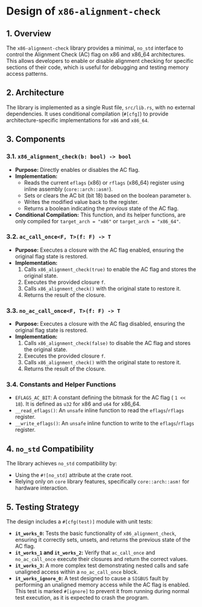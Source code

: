 # Design of `x86-alignment-check`

## 1. Overview

The `x86-alignment-check` library provides a minimal, `no_std` interface to control the Alignment Check (AC) flag on x86 and x86_64 architectures. This allows developers to enable or disable alignment checking for specific sections of their code, which is useful for debugging and testing memory access patterns.

## 2. Architecture

The library is implemented as a single Rust file, `src/lib.rs`, with no external dependencies. It uses conditional compilation (`#[cfg]`) to provide architecture-specific implementations for `x86` and `x86_64`.

## 3. Components

### 3.1. `x86_alignment_check(b: bool) -> bool`

*   **Purpose:** Directly enables or disables the AC flag.
*   **Implementation:**
    *   Reads the current `eflags` (x86) or `rflags` (x86_64) register using inline assembly (`core::arch::asm!`).
    *   Sets or clears the AC bit (bit 18) based on the boolean parameter `b`.
    *   Writes the modified value back to the register.
    *   Returns a boolean indicating the *previous* state of the AC flag.
*   **Conditional Compilation:** This function, and its helper functions, are only compiled for `target_arch = "x86"` or `target_arch = "x86_64"`.

### 3.2. `ac_call_once<F, T>(f: F) -> T`

*   **Purpose:** Executes a closure with the AC flag enabled, ensuring the original flag state is restored.
*   **Implementation:**
    1.  Calls `x86_alignment_check(true)` to enable the AC flag and stores the original state.
    2.  Executes the provided closure `f`.
    3.  Calls `x86_alignment_check()` with the original state to restore it.
    4.  Returns the result of the closure.

### 3.3. `no_ac_call_once<F, T>(f: F) -> T`

*   **Purpose:** Executes a closure with the AC flag disabled, ensuring the original flag state is restored.
*   **Implementation:**
    1.  Calls `x86_alignment_check(false)` to disable the AC flag and stores the original state.
    2.  Executes the provided closure `f`.
    3.  Calls `x86_alignment_check()` with the original state to restore it.
    4.  Returns the result of the closure.

### 3.4. Constants and Helper Functions

*   `EFLAGS_AC_BIT`: A constant defining the bitmask for the AC flag ( `1 << 18`). It is defined as `u32` for x86 and `u64` for x86_64.
*   `__read_eflags()`: An `unsafe` inline function to read the `eflags`/`rflags` register.
*   `__write_eflags()`: An `unsafe` inline function to write to the `eflags`/`rflags` register.

## 4. `no_std` Compatibility

The library achieves `no_std` compatibility by:

*   Using the `#![no_std]` attribute at the crate root.
*   Relying only on `core` library features, specifically `core::arch::asm!` for hardware interaction.

## 5. Testing Strategy

The design includes a `#[cfg(test)]` module with unit tests:

*   **`it_works_0`:** Tests the basic functionality of `x86_alignment_check`, ensuring it correctly sets, unsets, and returns the previous state of the AC flag.
*   **`it_works_1` and `it_works_2`:** Verify that `ac_call_once` and `no_ac_call_once` execute their closures and return the correct values.
*   **`it_works_3`:** A more complex test demonstrating nested calls and safe unaligned access within a `no_ac_call_once` block.
*   **`it_works_ignore_0`:** A test designed to cause a `SIGBUS` fault by performing an unaligned memory access while the AC flag is enabled. This test is marked `#[ignore]` to prevent it from running during normal test execution, as it is expected to crash the program.
